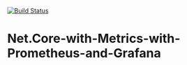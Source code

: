 [![Build Status](https://dev.azure.com/MitikuTeshome/Net.Core-with-Metrics-with-Prometheus-and-Grafana/_apis/build/status/mitikutesh.Net.Core-with-Metrics-with-Prometheus-and-Grafana?branchName=master)](https://dev.azure.com/MitikuTeshome/Net.Core-with-Metrics-with-Prometheus-and-Grafana/_build/latest?definitionId=9&branchName=master)
# Net.Core-with-Metrics-with-Prometheus-and-Grafana
